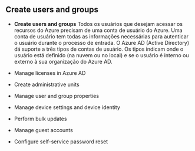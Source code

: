 ## Create users and groups

- **Create users and groups**
Todos os usuários que desejam acessar os recursos do Azure precisam de uma conta de usuário do Azure. Uma conta de usuário tem todas as informações necessárias para autenticar o usuário durante o processo de entrada. O Azure AD (Active Directory) dá suporte a três tipos de contas de usuário. Os tipos indicam onde o usuário está definido (na nuvem ou no local) e se o usuário é interno ou externo à sua organização do Azure AD.  


- Manage licenses in Azure AD
- Create administrative units
- Manage user and group properties
- Manage device settings and device identity
- Perform bulk updates
- Manage guest accounts
- Configure self-service password reset